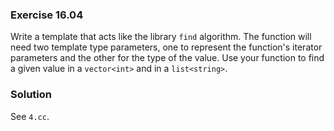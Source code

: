 ### Exercise 16.04

Write a template that acts like the library `find` algorithm. The function will
need two template type parameters, one to represent the function's iterator
parameters and the other for the type of the value. Use your function to find a
given value in a `vector<int>` and in a `list<string>`.

### Solution

See `4.cc`.
